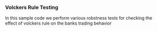 ### Volckers Rule Testing
In this sample code we perform various robstness tests for checking the effect of volckers rule on the banks trading behavior
